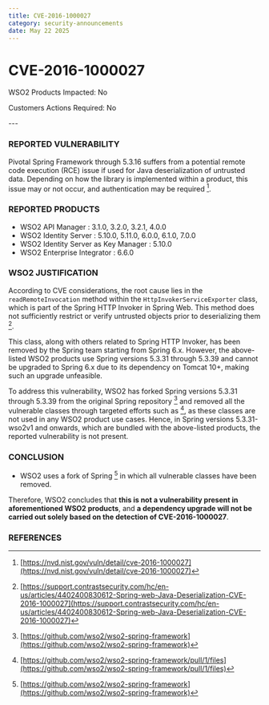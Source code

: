 ```yaml
---
title: CVE-2016-1000027
category: security-announcements
date: May 22 2025
---
```


# CVE-2016-1000027

<p class="doc-info">WSO2 Products Impacted: No</p>
<p class="doc-info">Customers Actions Required: No</p>
---

### REPORTED VULNERABILITY
Pivotal Spring Framework through 5.3.16 suffers from a potential remote code execution (RCE) issue if used for Java deserialization of untrusted data. Depending on how the library is implemented within a product, this issue may or not occur, and authentication may be required [^1].

### REPORTED PRODUCTS
* WSO2 API Manager : 3.1.0, 3.2.0, 3.2.1, 4.0.0
* WSO2 Identity Server : 5.10.0, 5.11.0, 6.0.0, 6.1.0, 7.0.0
* WSO2 Identity Server as Key Manager : 5.10.0
* WSO2 Enterprise Integrator : 6.6.0


### WSO2 JUSTIFICATION
According to CVE considerations, the root cause lies in the `readRemoteInvocation` method within the `HttpInvokerServiceExporter` class, which is part of the Spring HTTP Invoker in Spring Web. This method does not sufficiently restrict or verify untrusted objects prior to deserializing them [^2].

This class, along with others related to Spring HTTP Invoker, has been removed by the Spring team starting from Spring 6.x. However, the above-listed WSO2 products use Spring versions 5.3.31 through 5.3.39 and cannot be upgraded to Spring 6.x due to its dependency on Tomcat 10+, making such an upgrade unfeasible.

To address this vulnerability, WSO2 has forked Spring versions 5.3.31 through 5.3.39 from the original Spring repository [^3] and removed all the vulnerable classes through targeted efforts such as [^4], as these classes are not used in any WSO2 product use cases. Hence, in Spring versions 5.3.31-wso2v1 and onwards, which are bundled with the above-listed products, the reported vulnerability is not present.

### CONCLUSION
- WSO2 uses a fork of Spring [^3] in which all vulnerable classes have been removed.

Therefore, WSO2 concludes that **this is not a vulnerability present in aforementioned WSO2 products**, and **a dependency upgrade will not be carried out solely based on the detection of CVE-2016-1000027**.


### REFERENCES
[^1]: [https://nvd.nist.gov/vuln/detail/cve-2016-1000027](https://nvd.nist.gov/vuln/detail/cve-2016-1000027)
[^2]: [https://support.contrastsecurity.com/hc/en-us/articles/4402400830612-Spring-web-Java-Deserialization-CVE-2016-1000027](https://support.contrastsecurity.com/hc/en-us/articles/4402400830612-Spring-web-Java-Deserialization-CVE-2016-1000027)
[^3]: [https://github.com/wso2/wso2-spring-framework](https://github.com/wso2/wso2-spring-framework)
[^4]: [https://github.com/wso2/wso2-spring-framework/pull/1/files](https://github.com/wso2/wso2-spring-framework/pull/1/files)